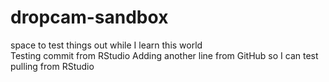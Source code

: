 # dropcam-sandbox
space to test things out while I learn this world  
Testing commit from RStudio 
Adding another line from GitHub so I can test pulling from RStudio

